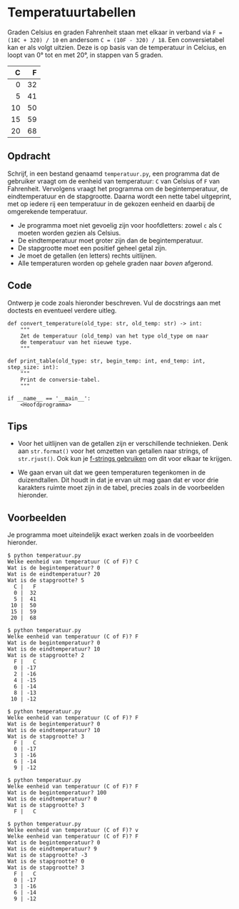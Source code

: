 # Temperatuurtabellen

Graden Celsius en graden Fahrenheit staan met elkaar in verband via `F = (18C + 320) / 10` en andersom `C = (10F - 320) / 18`. Een conversietabel kan er als volgt uitzien. Deze is op basis van de temperatuur in Celcius, en loopt van 0° tot en met 20°, in stappen van 5 graden.

|      C |   F|
|-------:|---:|
|      0 |  32|
|      5 |  41|
|     10 |  50|
|     15 |  59|
|     20 |  68|


## Opdracht

Schrijf, in een bestand genaamd `temperatuur.py`, een programma dat de gebruiker vraagt om de eenheid van temperatuur: `C` van Celsius of `F` van Fahrenheit. Vervolgens vraagt het programma om de begintemperatuur, de eindtemperatuur en de stapgrootte. Daarna wordt een nette tabel uitgeprint, met op iedere rij een temperatuur in de gekozen eenheid en daarbij de omgerekende temperatuur.

* Je programma moet niet gevoelig zijn voor hoofdletters: zowel `c` als `C` moeten worden gezien als Celsius.
* De eindtemperatuur moet groter zijn dan de begintemperatuur.
* De stapgrootte moet een positief geheel getal zijn.
* Je moet de getallen (en letters) rechts uitlijnen.
* Alle temperaturen worden op gehele graden naar *boven* afgerond.

## Code

Ontwerp je code zoals hieronder beschreven. Vul de docstrings aan met doctests en eventueel verdere uitleg.

    def convert_temperature(old_type: str, old_temp: str) -> int:
        """
        Zet de temperatuur (old_temp) van het type old_type om naar
        de temperatuur van het nieuwe type.
        """

    def print_table(old_type: str, begin_temp: int, end_temp: int, step_size: int):
        """
        Print de conversie-tabel.
        """

    if __name__ == '__main__':
        <Hoofdprogramma>

## Tips

* Voor het uitlijnen van de getallen zijn er verschillende technieken. Denk aan `str.format()` voor het omzetten van getallen naar strings, of `str.rjust()`. Ook kun je [f-strings gebruiken](https://peps.python.org/pep-0498/) om dit voor elkaar te krijgen.

* We gaan ervan uit dat we geen temperaturen tegenkomen in de duizendtallen. Dit houdt in dat je ervan uit mag gaan dat er voor drie karakters ruimte moet zijn in de tabel, precies zoals in de voorbeelden hieronder.

## Voorbeelden

Je programma moet uiteindelijk exact werken zoals in de voorbeelden hieronder.

    $ python temperatuur.py
    Welke eenheid van temperatuur (C of F)? C
    Wat is de begintemperatuur? 0
    Wat is de eindtemperatuur? 20
    Wat is de stapgrootte? 5
      C |   F
      0 |  32
      5 |  41
     10 |  50
     15 |  59
     20 |  68

    $ python temperatuur.py
    Welke eenheid van temperatuur (C of F)? F
    Wat is de begintemperatuur? 0
    Wat is de eindtemperatuur? 10
    Wat is de stapgrootte? 2
      F |   C
      0 | -17
      2 | -16
      4 | -15
      6 | -14
      8 | -13
     10 | -12

    $ python temperatuur.py
    Welke eenheid van temperatuur (C of F)? F
    Wat is de begintemperatuur? 0
    Wat is de eindtemperatuur? 10
    Wat is de stapgrootte? 3
      F |   C
      0 | -17
      3 | -16
      6 | -14
      9 | -12

    $ python temperatuur.py
    Welke eenheid van temperatuur (C of F)? F
    Wat is de begintemperatuur? 100
    Wat is de eindtemperatuur? 0
    Wat is de stapgrootte? 3
      F |   C

    $ python temperatuur.py
    Welke eenheid van temperatuur (C of F)? v
    Welke eenheid van temperatuur (C of F)? F
    Wat is de begintemperatuur? 0
    Wat is de eindtemperatuur? 9
    Wat is de stapgrootte? -3
    Wat is de stapgrootte? 0
    Wat is de stapgrootte? 3
      F |   C
      0 | -17
      3 | -16
      6 | -14
      9 | -12
